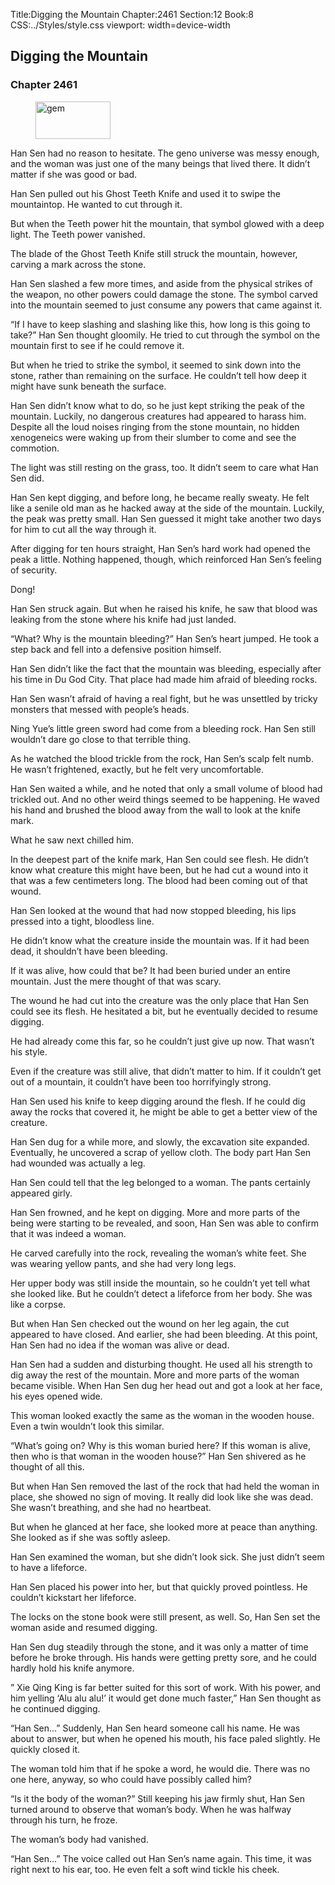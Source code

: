 Title:Digging the Mountain 
Chapter:2461 
Section:12 
Book:8 
CSS:../Styles/style.css 
viewport: width=device-width
  
## Digging the Mountain
### Chapter 2461
  
<figure>
	<img src="../Images/gem.gif" alt="gem" id="gem" width="120" height="60" />
</figure>
  

  
Han Sen had no reason to hesitate. The geno universe was messy enough, and the woman was just one of the many beings that lived there. It didn’t matter if she was good or bad.

Han Sen pulled out his Ghost Teeth Knife and used it to swipe the mountaintop. He wanted to cut through it.

But when the Teeth power hit the mountain, that symbol glowed with a deep light. The Teeth power vanished.

The blade of the Ghost Teeth Knife still struck the mountain, however, carving a mark across the stone.

Han Sen slashed a few more times, and aside from the physical strikes of the weapon, no other powers could damage the stone. The symbol carved into the mountain seemed to just consume any powers that came against it.

“If I have to keep slashing and slashing like this, how long is this going to take?” Han Sen thought gloomily. He tried to cut through the symbol on the mountain first to see if he could remove it.

But when he tried to strike the symbol, it seemed to sink down into the stone, rather than remaining on the surface. He couldn’t tell how deep it might have sunk beneath the surface.

Han Sen didn’t know what to do, so he just kept striking the peak of the mountain. Luckily, no dangerous creatures had appeared to harass him. Despite all the loud noises ringing from the stone mountain, no hidden xenogeneics were waking up from their slumber to come and see the commotion.

The light was still resting on the grass, too. It didn’t seem to care what Han Sen did.

Han Sen kept digging, and before long, he became really sweaty. He felt like a senile old man as he hacked away at the side of the mountain. Luckily, the peak was pretty small. Han Sen guessed it might take another two days for him to cut all the way through it.

After digging for ten hours straight, Han Sen’s hard work had opened the peak a little. Nothing happened, though, which reinforced Han Sen’s feeling of security.

Dong!

Han Sen struck again. But when he raised his knife, he saw that blood was leaking from the stone where his knife had just landed.

“What? Why is the mountain bleeding?” Han Sen’s heart jumped. He took a step back and fell into a defensive position himself.

Han Sen didn’t like the fact that the mountain was bleeding, especially after his time in Du God City. That place had made him afraid of bleeding rocks.

Han Sen wasn’t afraid of having a real fight, but he was unsettled by tricky monsters that messed with people’s heads.

Ning Yue’s little green sword had come from a bleeding rock. Han Sen still wouldn’t dare go close to that terrible thing.

As he watched the blood trickle from the rock, Han Sen’s scalp felt numb. He wasn’t frightened, exactly, but he felt very uncomfortable.

Han Sen waited a while, and he noted that only a small volume of blood had trickled out. And no other weird things seemed to be happening. He waved his hand and brushed the blood away from the wall to look at the knife mark.

What he saw next chilled him.

In the deepest part of the knife mark, Han Sen could see flesh. He didn’t know what creature this might have been, but he had cut a wound into it that was a few centimeters long. The blood had been coming out of that wound.

Han Sen looked at the wound that had now stopped bleeding, his lips pressed into a tight, bloodless line.

He didn’t know what the creature inside the mountain was. If it had been dead, it shouldn’t have been bleeding.

If it was alive, how could that be? It had been buried under an entire mountain. Just the mere thought of that was scary.

The wound he had cut into the creature was the only place that Han Sen could see its flesh. He hesitated a bit, but he eventually decided to resume digging.

He had already come this far, so he couldn’t just give up now. That wasn’t his style.

Even if the creature was still alive, that didn’t matter to him. If it couldn’t get out of a mountain, it couldn’t have been too horrifyingly strong.

Han Sen used his knife to keep digging around the flesh. If he could dig away the rocks that covered it, he might be able to get a better view of the creature.

Han Sen dug for a while more, and slowly, the excavation site expanded. Eventually, he uncovered a scrap of yellow cloth. The body part Han Sen had wounded was actually a leg.

Han Sen could tell that the leg belonged to a woman. The pants certainly appeared girly.

Han Sen frowned, and he kept on digging. More and more parts of the being were starting to be revealed, and soon, Han Sen was able to confirm that it was indeed a woman.

He carved carefully into the rock, revealing the woman’s white feet. She was wearing yellow pants, and she had very long legs.

Her upper body was still inside the mountain, so he couldn’t yet tell what she looked like. But he couldn’t detect a lifeforce from her body. She was like a corpse.

But when Han Sen checked out the wound on her leg again, the cut appeared to have closed. And earlier, she had been bleeding. At this point, Han Sen had no idea if the woman was alive or dead.

Han Sen had a sudden and disturbing thought. He used all his strength to dig away the rest of the mountain. More and more parts of the woman became visible. When Han Sen dug her head out and got a look at her face, his eyes opened wide.

This woman looked exactly the same as the woman in the wooden house. Even a twin wouldn’t look this similar.

“What’s going on? Why is this woman buried here? If this woman is alive, then who is that woman in the wooden house?” Han Sen shivered as he thought of all this.

But when Han Sen removed the last of the rock that had held the woman in place, she showed no sign of moving. It really did look like she was dead. She wasn’t breathing, and she had no heartbeat.

But when he glanced at her face, she looked more at peace than anything. She looked as if she was softly asleep.

Han Sen examined the woman, but she didn’t look sick. She just didn’t seem to have a lifeforce.

Han Sen placed his power into her, but that quickly proved pointless. He couldn’t kickstart her lifeforce.

The locks on the stone book were still present, as well. So, Han Sen set the woman aside and resumed digging.

Han Sen dug steadily through the stone, and it was only a matter of time before he broke through. His hands were getting pretty sore, and he could hardly hold his knife anymore.

” Xie Qing King is far better suited for this sort of work. With his power, and him yelling ‘Alu alu alu!’ it would get done much faster,” Han Sen thought as he continued digging.

“Han Sen…” Suddenly, Han Sen heard someone call his name. He was about to answer, but when he opened his mouth, his face paled slightly. He quickly closed it.

The woman told him that if he spoke a word, he would die. There was no one here, anyway, so who could have possibly called him?

“Is it the body of the woman?” Still keeping his jaw firmly shut, Han Sen turned around to observe that woman’s body. When he was halfway through his turn, he froze.

The woman’s body had vanished.

“Han Sen…” The voice called out Han Sen’s name again. This time, it was right next to his ear, too. He even felt a soft wind tickle his cheek.